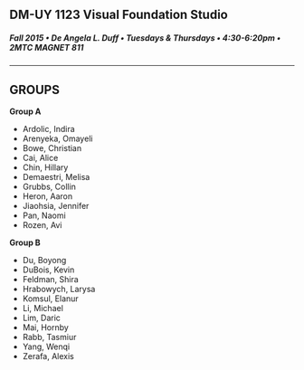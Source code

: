 ## DM-UY 1123 Visual Foundation Studio
##### Fall 2015 • De Angela L. Duff • Tuesdays & Thursdays • 4:30-6:20pm • 2MTC MAGNET 811 
---


## GROUPS

**Group A**

* Ardolic, Indira
* Arenyeka, Omayeli
* Bowe, Christian
* Cai, Alice
* Chin, Hillary
* Demaestri, Melisa
* Grubbs, Collin
* Heron, Aaron
* Jiaohsia, Jennifer
* Pan, Naomi
* Rozen, Avi


**Group B**

* Du, Boyong
* DuBois, Kevin
* Feldman, Shira
* Hrabowych, Larysa
* Komsul, Elanur
* Li, Michael
* Lim, Daric
* Mai, Hornby
* Rabb, Tasmiur
* Yang, Wenqi
* Zerafa, Alexis


